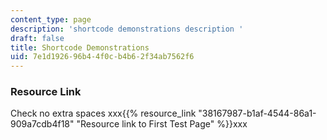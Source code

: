 ```yaml
---
content_type: page
description: 'shortcode demonstrations description '
draft: false
title: Shortcode Demonstrations
uid: 7e1d1926-96b4-4f0c-b4b6-2f34ab7562f6
---
```

### Resource Link

Check no extra spaces xxx{{% resource_link "38167987-b1af-4544-86a1-909a7cdb4f18" "Resource link to First Test Page" %}}xxx
